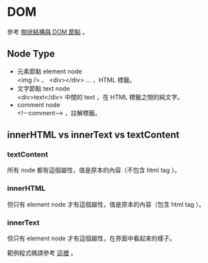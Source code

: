 # DOM

參考 [樹狀結構與 DOM 節點](https://lighthouse.alphacamp.co/courses/40/units/5674) 。

## Node Type

- 元素節點 element node  
  &lt;img /&gt; 、 &lt;div&gt;&lt;/div&gt; ... ，HTML 標籤。
- 文字節點 text node  
  &lt;div&gt;text&lt;/div&gt; 中間的 text ，在 HTML 標籤之間的純文字。
- comment node  
  &lt;!--comment--&gt; ，註解標籤。

<!-- ## NodeList vs HTMLCollection

- HTMLCollection
  只有 element node 。
- NodeList
  除了 element node 以外，還會有 text node 、 comment node 。
  
特別注意，在 [地雷：看不見的空白文字節點](https://lighthouse.alphacamp.co/courses/40/units/5679) 中有解釋到，  
 #text ，也就是 text node ，  
正是 element node 後方的換行，  
所以 NodeList 才會 #text 與 li 互相間隔。

NodeList 是允許有其他種的 node ，並不是一定有，  
CSS Selector 並沒有能夠抓 text node 的 selector ，  
可以把 NodeList 當成是 HTMLCollection 的宇集，  
另外 NodeList 是固定的，只要一 query 出來就不會變了，  
而 HTMLCollection 是動態的，內容更新也跟著更新，可以參考 [這裡](https://codepen.io/wl00887404/pen/ZEbjXNr?editors=1010) 。
 -->
## innerHTML vs innerText vs textContent

### textContent

所有 node 都有這個屬性，值是原本的內容（不包含 html tag ）。

### innerHTML

但只有 element node 才有這個屬性，值是原本的內容（包含 html tag ）。

### innerText

但只有 element node 才有這個屬性，在界面中看起來的樣子。

範例程式碼請參考 [這裡](https://codepen.io/wl00887404/pen/zYvLEdp?editors=1010) 。

